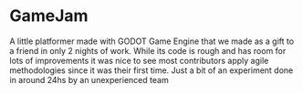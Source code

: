 # GameJam

A little platformer made with GODOT Game Engine that we made as a gift to a friend in only 2 nights of work. While its code is rough and has room for lots of improvements it was nice to see most contributors apply agile methodologies since it was their first time.
Just a bit of an experiment done in around 24hs by an unexperienced team
